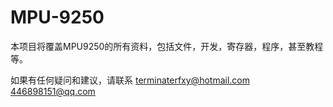 MPU-9250
========
本项目将覆盖MPU9250的所有资料，包括文件，开发，寄存器，程序，甚至教程等。

如果有任何疑问和建议，请联系
terminaterfxy@hotmail.com
446898151@qq.com
